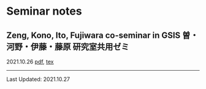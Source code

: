 # Seminar notes
Zeng, Kono, Ito, Fujiwara co-seminar in GSIS
曽・河野・伊藤・藤原 研究室共用ゼミ
---
2021.10.26 [pdf](211027/SeminarNote.pdf), [tex](211027/main.tex)

---
Last Updated: 2021.10.27
